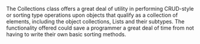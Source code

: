 
The Collections class offers a great deal of utility in performing CRUD-style or sorting type operations upon objects that qualify as a collection of elements, including the object collections, Lists and their subtypes. The functionality offered could save a programmer a great deal of time from not having to write their own basic sorting methods.